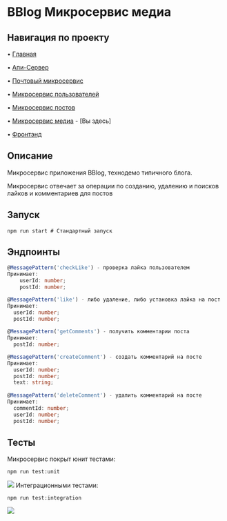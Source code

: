 # BBlog Микросервис медиа

## Навигация по проекту
• [Главная](https://github.com/Avangardio/blog/tree/master)

• [Апи-Сервер](https://github.com/Avangardio/blog/tree/master/nestjs/entrance)

• [Почтовый микросервис](https://github.com/Avangardio/blog/tree/master/nestjs/mailMicroservice)

• [Микросервис пользователей](https://github.com/Avangardio/blog/tree/master/nestjs/authMicroservice)

• [Микросервис постов](https://github.com/Avangardio/blog/tree/master/nestjs/postsMicroservice)

• [Микросервис медиа](https://github.com/Avangardio/blog/tree/master/nestjs/mediaMicroservice) - [Вы здесь]

• [Фронтэнд](https://github.com/Avangardio/blog/tree/master/blog-f)


## Описание
Микросервис приложения BBlog, технодемо типичного блога.

Микросервис отвечает за операции по созданию, удалению и поисков лайков и комментариев для постов

## Запуск
```
npm run start # Стандартный запуск
```

## Эндпоинты
```typescript
@MessagePattern('checkLike') - проверка лайка пользователем
Принимает:
    userId: number;
    postId: number;

@MessagePattern('like') - либо удаление, либо установка лайка на пост
Принимает:
  userId: number;
  postId: number;
  
@MessagePattern('getComments') - получить комментарии поста
Принимает:
  postId: number;

@MessagePattern('createComment') - создать комментарий на посте
Принимает:
  userId: number;
  postId: number;
  text: string;
  
@MessagePattern('deleteComment') - удалить комментарий на посте
Принимает:
  commentId: number;
  userId: number;
  postId: number;
```

## Тесты
Микросервис покрыт юнит тестами:
```
npm run test:unit
```
<img src="https://img001.prntscr.com/file/img001/HOqLcrznR7Ox72RoZ6mCzw.png"/>
Интеграционными тестами:

```
npm run test:integration
```
<img src="https://img001.prntscr.com/file/img001/vfYFyzogRfWZjKeLcRBtTQ.png">

